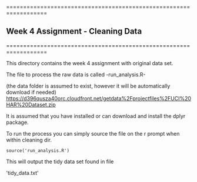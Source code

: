 ==================================================================

## Week 4 Assignment - Cleaning Data

==================================================================

This directory contains the week 4 assignment with original data set.

The file to process the raw data is called -run_analysis.R- 

(the data folder is assumed to exist, however it will be automatically download if needed)
 <https://d396qusza40orc.cloudfront.net/getdata%2Fprojectfiles%2FUCI%20HAR%20Dataset.zip>

It is assumed that you have installed or can download and install the dplyr package.

To run the process you can simply source the file on the r prompt when within cleaning dir.

`source('run_analysis.R')`

This will output the tidy data set found in file 

'tidy_data.txt'
